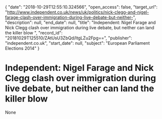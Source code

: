 {
  "date": "2018-10-29T12:55:10.324566", 
  "open_access": false, 
  "target_url": "http://www.independent.co.uk/news/uk/politics/nick-clegg-and-nigel-farage-clash-over-immigration-during-live-debate-but-neither-", 
  "description": null, 
  "end_date": null, 
  "title": "Independent:  Nigel Farage and Nick Clegg clash over immigration during live debate, but neither can land the killer blow ", 
  "record_id": "20181029T125510/ZAtUsU3ZbQd/ltgLZu2Fpg==", 
  "publisher": "independent.co.uk", 
  "start_date": null, 
  "subject": "European Parliament Elections 2014"
}

# Independent:  Nigel Farage and Nick Clegg clash over immigration during live debate, but neither can land the killer blow 

None